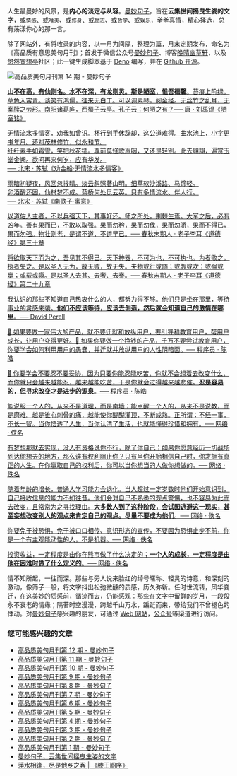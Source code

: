 人生最曼妙的风景，是**内心的淡定与从容**。[曼妙句子](https://read.lovejade.cn/)，旨在**云集世间摇曳生姿的文字**，或`情感`、或`唯美`、或`修身`、或`励志`、或`哲学`、或`娱乐`，拳拳真情，精心择选，总有荡漾你心的那一言。

除了网站外，有将收录的内容，以一月为间隔，整理为篇，月末定期发布，命名为《高品质有意思美句月刊》；首发于微信公众号[曼妙句子](https://mp.weixin.qq.com/mp/appmsgalbum?__biz=Mzk0NzI5NjQ3Mg==&action=getalbum&album_id=2103726193429512196)、博客[晚晴幽草轩](https://www.jeffjade.com)，以及[悠然宜想亭](https://forum.lovejade.cn/)社区；此一键生成脚本基于 [Deno](https://nicelinks.site/post/602d30aad099ff5688618591) 编写，并在 [Github 开源](https://github.com/nicejade/sentences-monthly-newsletter)。

![高品质美句月刊第 14 期 - 曼妙句子](https://image.nicelinks.site/jpg/nice-links-014.jpg)

[**山不在高，有仙则名。水不在深，有龙则灵。斯是陋室，惟吾德馨**。苔痕上阶绿，草色入帘青。谈笑有鸿儒，往来无白丁。可以调素琴，阅金经。无丝竹之乱耳，无案牍之劳形。南阳诸葛庐，西蜀子云亭。孔子云：何陋之有？── 唐 · 刘禹锡《陋室铭》](https://read.lovejade.cn/p/6388368a6584a1758339b568)

[无情流水多情客，劝我如曾识。杯行到手休辞却，这公道难得。曲水池上，小字更书年月。还对茂林修竹，似永和节。  
纤纤素手如霜雪，笑把秋花插。尊前莫怪歌声咽，又还是轻别。此去翱翔，遍赏玉堂金阙。欲问再来何岁，应有华发。  
── 北宋 · 苏轼《劝金船·无情流水多情客》](https://read.lovejade.cn/p/638835176584a1758339b55e)

[雨暗初疑夜，风回忽报晴。淡云斜照著山明。细草软沙溪路、马蹄轻。  
卯酒醒还困，仙材梦不成。蓝桥何处觅云英。只有多情流水、伴人行。  
── 北宋 · 苏轼《南歌子·寓意》](https://read.lovejade.cn/p/638630d36584a1758339a3cb)

[以道佐人主者，不以兵强天下，其事好还。师之所处，荆棘生焉。大军之后，必有凶年。善有果而已，不敢以取强。果而勿矜，果而勿伐，果而勿骄，果而不得已，果而勿强。物壮则老，是谓不道，不道早已。── 春秋末期人 · 老子李耳《道德经》第三十章](https://read.lovejade.cn/p/638626936584a1758339a35c)

[将欲取天下而为之，吾见其不得已。天下神器，不可为也，不可执也。为者败之，执者失之。是以圣人无为，故无败，故无失。夫物或行或随；或觑或吹；或强或羸；或载或隳。是以圣人去甚、去奢、去泰。── 春秋末期人 · 老子李耳《道德经》第二十九章](https://read.lovejade.cn/p/637f74c26584a175833958e5)

[我认识的那些不知道自己热衷什么的人，都努力得不够。他们只是坐在那里，等待事业的灵感来袭。**他们不应该等待，应该去创造，然后就会知道自己的激情在哪里**。── David Perell](https://read.lovejade.cn/p/6379f437049fa51046c4babc)

[🔆 如果要做一家伟大的产品，就不要迁就和放纵用户，要引导和教育用户，帮用户成长，让用户变得更好。💊 如果你要做一个挣钱的产品，千万不要尝试教育用户，你要学会如何利用用户的愚蠢，并迁就并放纵用户的人性阴暗面。── 程序员 · 陈皓](https://read.lovejade.cn/p/6374929d1ac89e525a882d48)

[🔆 你要学会不要忍不要妥协，因为只要你能忍能吃苦，你就不会想着去改变什么，而你就只会越来越能忍，越来越能吃苦，于是你就会过得越来越悲催。**忍是容易的，但寻求改变才是进步的源泉**。── 程序员 · 陈皓](https://read.lovejade.cn/p/6374926b1ac89e525a882d44)

[能说服一个人的，从来不是道理，而是南墙；能点醒一个人的，从来不是说教，而是磨难。越是锥心刺骨的痛，越能使你醍醐灌顶，不断成熟。正所谓：不经一事，不长一智。当你悟透了人生，当你认清了生活，也就能懂得珍惜和拥有。── 网络 · 佚名](https://read.lovejade.cn/p/63725f33630f9c0644c8beb0)

[有梦想那就去实现，没人有资格说你不行，除了你自己；如果你愿意经历一切战场到达你想去的地方，那么谁有权利阻止你？只有当你开始相信自己时，你才拥有真正的人生。在你赢取自己的权利后，你可以当你想当的人做你想做的。── 网络 · 佚名](https://read.lovejade.cn/p/636a760568917b7b541fbec4)

[随着年龄的增长，普通人学习能力会退化。当人超过一定岁数时他们开始意识到，自己接收信息的能力不如往昔。他们会对自己不熟悉的观点警惕，也不容易为此而去改变，且常常为之寻找理由。**大多数人到了这种阶段，会试图逃避这一现实，甚至妄想改变别人的观点来肯定自己的观点。尽量不要成为他们**。── 网络 · 佚名](https://read.lovejade.cn/p/6367b7dee4cec4128ba69b58)

[你要免于被恐惧，免于被口口相传、意识形态的宣传，不要因为恐惧止步不前，你是一个有主观能动性的人，不是机器。── 网络 · 佚名](https://read.lovejade.cn/p/6363fc56913d6a05d4056fa7)

[投资收益，一定程度是由你在熊市做了什么决定的；**一个人的成长，一定程度是由他在困难时做了什么定义的**。── 网络 · 佚名](https://read.lovejade.cn/p/6363f45b913d6a05d4056f82)

情不知所起，一往而深。那些与旁人说来脸红的绰号暱称、轻灵的诗意，和深刻的激动，像筛子一般，将文字抖出松弛微醺的质感，历久弥新。任时世流转，风华变迁，在这美妙的质感前，循迹而去，仍能感观：那些在文字中留鲜的岁月，一段段永不衰老的情缘；隔著时空漫漫，跨越千山万水，蹁跹而来，带给我们不曾褪色的悸动。对[曼妙句子](http://read.lovejade.cn/)感兴趣的朋友，可通过 [Web 网站](http://read.lovejade.cn/)，[公众号](https://mp.weixin.qq.com/mp/appmsgalbum?__biz=Mzk0NzI5NjQ3Mg==&action=getalbum&album_id=2103726193429512196)等渠道进行访问。

### 您可能感兴趣的文章

- [高品质美句月刊第 12 期 - 曼妙句子](https://forum.lovejade.cn/d/224-12)
- [高品质美句月刊第 11 期 - 曼妙句子](https://forum.lovejade.cn/d/212-11)
- [高品质美句月刊第 10 期 - 曼妙句子](https://forum.lovejade.cn/d/208-10)
- [高品质美句月刊第 9 期 - 曼妙句子](https://forum.lovejade.cn/d/196-9)
- [高品质美句月刊第 8 期 - 曼妙句子](https://forum.lovejade.cn/d/183-8)
- [高品质美句月刊第 7 期 - 曼妙句子](https://forum.lovejade.cn/d/171-7)
- [高品质美句月刊第 6 期 - 曼妙句子](https://forum.lovejade.cn/d/144-4)
- [高品质美句月刊第 5 期 - 曼妙句子](https://forum.lovejade.cn/d/153-5)
- [高品质美句月刊第 4 期 - 曼妙句子](https://forum.lovejade.cn/d/144-4)
- [高品质美句月刊第 3 期 - 曼妙句子](https://forum.lovejade.cn/d/136-3)
- [高品质美句月刊第 2 期 - 曼妙句子](https://forum.lovejade.cn/d/124-2)
- [高品质美句月刊第 1 期 - 曼妙句子](https://forum.lovejade.cn/d/113-1)
- [曼妙句子，云集世间摇曳生姿的文字](https://forum.lovejade.cn/d/111)
- [萍水相逢，尽是他乡之客 | 《滕王阁序》](https://forum.lovejade.cn/d/73)
